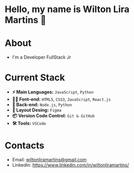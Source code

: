 # Hello, my name is Wilton Lira Martins 👋

# About
- I'm a Developer FullStack Jr


# Current Stack
- **⚡️ Main Languages:** `JavaScript`, `Python` 
- **👨‍💻 Font-end:** `HTML5`, `CSS3`, `JavaScript`, `React.js`
- **📡 Back-end:** `Node.js`, `Python`
- **🎨 Layout Desing:** `Figma`  
- **📦 Version Code Control:** `Git & GitHub`
- **🛠️ Tools:** `VSCode`

# Contacts
- Email: wiltonliramartins@gmail.com
- Linkedin: https://www.linkedin.com/in/wiltonliramartins/
